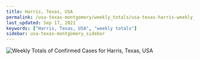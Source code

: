 ```yaml
---
title: Harris, Texas, USA
permalink: /usa-texas-montgomery/weekly_totals/usa-texas-harris-weekly_totals.html
last_updated: Sep 17, 2021
keywords: ["Harris, Texas, USA", "weekly totals"]
sidebar: usa-texas-montgomery_sidebar
---
```


![Weekly Totals of Confirmed Cases for Harris, Texas, USA](/covid_tracker/images/graphs/usa-texas-harris-weekly_totals_graph.png)
